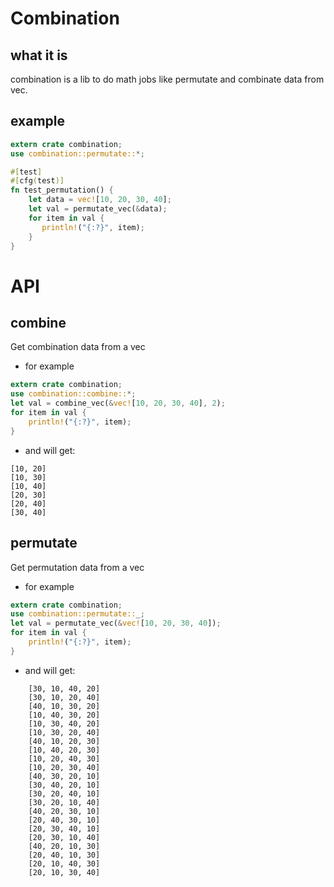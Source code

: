 # Combination

## what it is

combination is a lib to do math jobs like permutate and combinate data from vec.

## example

```rust
extern crate combination;
use combination::permutate::*;

#[test]
#[cfg(test)]
fn test_permutation() {
    let data = vec![10, 20, 30, 40];
    let val = permutate_vec(&data);
    for item in val {
       println!("{:?}", item);
    }
}
```

# API

## combine

Get combination data from a vec

- for example

```rust
extern crate combination;
use combination::combine::*;
let val = combine_vec(&vec![10, 20, 30, 40], 2);
for item in val {
    println!("{:?}", item);
}
```

- and will get:

```
[10, 20]
[10, 30]
[10, 40]
[20, 30]
[20, 40]
[30, 40]
```

## permutate

Get permutation data from a vec

- for example

```rust
extern crate combination;
use combination::permutate::_;
let val = permutate_vec(&vec![10, 20, 30, 40]);
for item in val {
    println!("{:?}", item);
}
```

- and will get:

```
    [30, 10, 40, 20]
    [30, 10, 20, 40]
    [40, 10, 30, 20]
    [10, 40, 30, 20]
    [10, 30, 40, 20]
    [10, 30, 20, 40]
    [40, 10, 20, 30]
    [10, 40, 20, 30]
    [10, 20, 40, 30]
    [10, 20, 30, 40]
    [40, 30, 20, 10]
    [30, 40, 20, 10]
    [30, 20, 40, 10]
    [30, 20, 10, 40]
    [40, 20, 30, 10]
    [20, 40, 30, 10]
    [20, 30, 40, 10]
    [20, 30, 10, 40]
    [40, 20, 10, 30]
    [20, 40, 10, 30]
    [20, 10, 40, 30]
    [20, 10, 30, 40]
```
